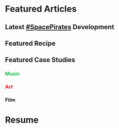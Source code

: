 # Featured Articles

<Feature article="blog/2021/10/1/Life-Update-Seattle.md" />

## Latest [#SpacePirates](/tags/#Space-Pirates) Development

<Feature article="blog/2021/11/7/Roadmap.md" />

## Featured Recipe

<Feature article="blog/2021/3/28/Cajun-Chicken-Parmesan-Penne.md" />

## Featured Case Studies

### <span style="color:#1DB954">Music</span>

<Feature article="blog/2021/11/6/Squid-Game-and-Do-It-To-It.md" />

### <span style="color:red">Art</span>

<Feature article="blog/2014/8/11/Richard-Serra-Transversal-2.md" />

### Film

<Feature article="blog/2021/1/16/The-King.md" />

# Resume

<Resume />
